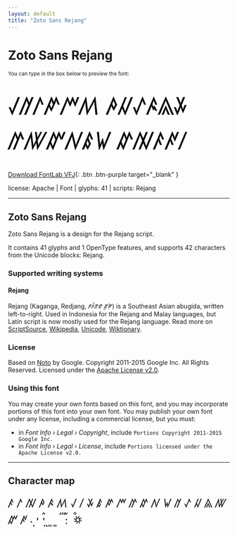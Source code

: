 ```yaml
---
layout: default
title: "Zoto Sans Rejang"
---
```


# Zoto Sans Rejang

<small>You can type in the box below to preview the font:</small>

<div contenteditable="true" style="font-family: 'Zoto Sans Rejang'; font-size: 4em; color:black; margin: 0.5em 0 0.5em 0; line-height: 1.4em;">
ꤶꥀꤱꤺꤻꤵ ꤳꥂꥁꤴꥃꤸ ꤼꥄꥅꤾꤹꤿ ꤽꤲꤰꥆꤷ
</div>

[Download FontLab VFJ](https://downgit.github.io/#/home?url=https://github.com/fontlabcom/getgo-fonts/blob/main/getgo-fonts/apache/zotosans/zotosans-rejang.vfj){: .btn .btn-purple target="_blank" }

license: Apache \| Font \| glyphs: 41 \| scripts: Rejang

---


## Zoto Sans Rejang

Zoto Sans Rejang is a design for the Rejang script.

It contains 41 glyphs and 1 OpenType features, and supports 42 characters from the Unicode blocks: Rejang.


### Supported writing systems


#### Rejang

Rejang (Kaganga, Redjang, ꥆꤰ꥓ꤼꤽ ꤽꥍꤺꥏ) is a Southeast Asian abugida, written left-to-right. Used in Indonesia for the Rejang and Malay languages, but Latin script is now mostly used for the Rejang language. Read more on [ScriptSource](https://scriptsource.org/scr/Rjng), [Wikipedia](https://en.wikipedia.org/wiki/ISO_15924:Rjng), [Unicode](https://www.unicode.org/versions/Unicode13.0.0/ch17.pdf#G27208), [Wiktionary](https://en.wiktionary.org/wiki/Category:Rejang_script).


### License

Based on [Noto](https://github.com/notofonts) by Google. Copyright 2011-2015 Google Inc. All Rights Reserved. Licensed under the [Apache License v2.0](https://www.apache.org/licenses/LICENSE-2.0.txt).

### Using this font

You may create your own fonts based on this font, and you may incorporate portions of this font into your own font. You may publish your own font under any license, including a commercial license, but you must:

- in _Font Info › Legal › Copyright_, include `Portions Copyright 2011-2015 Google Inc.`
- in _Font Info › Legal › License_, include `Portions licensed under the Apache License v2.0.`


---

## Character map

<div style="font-family: 'Zoto Sans Rejang'; font-size: 2em;">
ꤰ ꤱ ꤲ ꤳ ꤴ ꤵ ꤶ ꤷ ꤸ ꤹ ꤺ ꤻ ꤼ ꤽ ꤾ ꤿ ꥀ ꥁ ꥂ ꥃ ꥄ ꥅ ꥆ ꥇ ꥈ ꥉ ꥊ ꥋ ꥌ ꥍ ꥎ ꥏ ꥐ ꥑ ꥒ ꥓ ꥟
</div>

